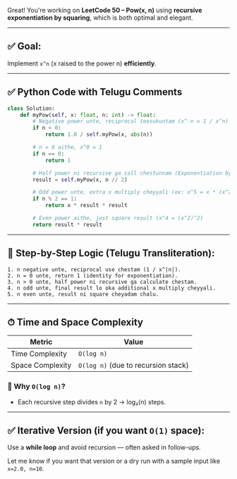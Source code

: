 Great! You're working on **LeetCode 50 – Pow(x, n)** using **recursive exponentiation by squaring**, which is both optimal and elegant.

---

## ✅ Goal:

Implement `x^n` (x raised to the power n) **efficiently**.

---

## ✅ Python Code with Telugu Comments

```python
class Solution:
    def myPow(self, x: float, n: int) -> float:
        # Negative power unte, reciprocal teesukuntam (x^-n = 1 / x^n)
        if n < 0:
            return 1.0 / self.myPow(x, abs(n))

        # n = 0 aithe, x^0 = 1
        if n == 0:
            return 1

        # Half power ni recursive ga call chestunnam (Exponentiation by squaring)
        result = self.myPow(x, n // 2)

        # Odd power unte, extra x multiply cheyyali (ex: x^5 = x * (x^2)^2)
        if n % 2 == 1:
            return x * result * result

        # Even power aithe, just square result (x^4 = (x^2)^2)
        return result * result
```

---

## 🧠 Step-by-Step Logic (Telugu Transliteration):

```text
1. n negative unte, reciprocal use chestam (1 / x^|n|).
2. n = 0 unte, return 1 (identity for exponentiation).
3. n > 0 unte, half power ni recursive ga calculate chestam.
4. n odd unte, final result lo oka additional x multiply cheyyali.
5. n even unte, result ni square cheyadam chalu.
```

---

## ⏱ Time and Space Complexity

| Metric           | Value                               |
| ---------------- | ----------------------------------- |
| Time Complexity  | `O(log n)`                          |
| Space Complexity | `O(log n)` (due to recursion stack) |

### 📌 Why `O(log n)`?

* Each recursive step divides `n` by 2 → log₂(n) steps.

---

## ✅ Iterative Version (if you want `O(1)` space):

Use a **while loop** and avoid recursion — often asked in follow-ups.

Let me know if you want that version or a dry run with a sample input like `x=2.0, n=10`.
